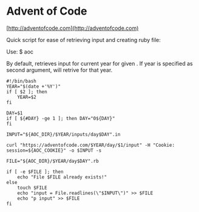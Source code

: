 # Advent of Code

[http://adventofcode.com](http://adventofcode.com)

Quick script for ease of retrieving input and creating ruby file:

Use:
$ aoc <day>

By default, retrieves input for current year for given <day>. If year is specified as second argument, will retrive for that year.

```
#!/bin/bash
YEAR="$(date +'%Y')"
if [ $2 ]; then
	YEAR=$2
fi

DAY=$1
if [ ${#DAY} -ge 1 ]; then DAY="0${DAY}"
fi

INPUT="${AOC_DIR}/$YEAR/inputs/day$DAY".in

curl "https://adventofcode.com/$YEAR/day/$1/input" -H "Cookie: session=${AOC_COOKIE}" -o $INPUT -s

FILE="${AOC_DIR}/$YEAR/day$DAY".rb

if [ -e $FILE ]; then
	echo "File $FILE already exists!"
else
	touch $FILE
	echo "input = File.readlines(\"$INPUT\")" >> $FILE
	echo "p input" >> $FILE
fi
```

